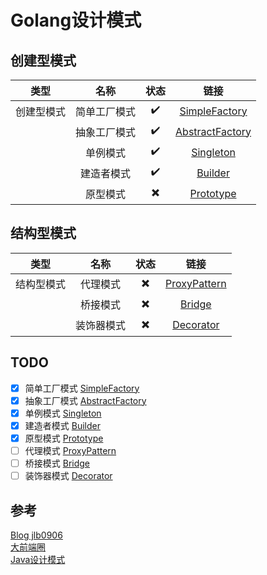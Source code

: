 # Golang设计模式

## 创建型模式

| 类型 | 名称 | 状态 | 链接 |
|:--:| :--: | :--: | :--: |
|创建型模式| 简单工厂模式 | :heavy_check_mark: | [SimpleFactory](simple_factory/README.md) |
| | 抽象工厂模式 | :heavy_check_mark: | [AbstractFactory](AbstractFactory/README.md) |
| | 单例模式 | :heavy_check_mark: | [Singleton](singleton/README.md) |
| | 建造者模式 | :heavy_check_mark: | [Builder](Builder/README.md) |
| | 原型模式 | :heavy_multiplication_x: | [Prototype](prototype/README.md)|

## 结构型模式

| 类型 | 名称 | 状态 | 链接 |
|:--:| :--: | :--: | :--: |
|结构型模式 | 代理模式 | :heavy_multiplication_x: | [ProxyPattern](proxypattern/README.md) |
| | 桥接模式 | :heavy_multiplication_x: | [Bridge](bridge/README.md) |
| | 装饰器模式 | :heavy_multiplication_x: | [Decorator](decorator/README.md)  |

## TODO

- [x] 简单工厂模式  [SimpleFactory](simple_factory/README.md)  
- [x] 抽象工厂模式  [AbstractFactory](AbstractFactory/README.md)  
- [x] 单例模式  [Singleton](singleton/README.md)
- [x] 建造者模式 [Builder](Builder/README.md)
- [x] 原型模式  [Prototype](prototype/README.md)
- [ ] 代理模式 [ProxyPattern](proxypattern/README.md)
- [ ] 桥接模式 [Bridge](bridge/README.md)
- [ ] 装饰器模式 [Decorator](decorator/README.md)
 
## 参考
[Blog jlb0906](https://gocore.net)  
[大前端圈](https://www.jianshu.com/p/3d1c9ffb0a28)  
[Java设计模式](http://c.biancheng.net/design_pattern/)  